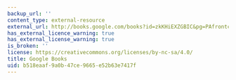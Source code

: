 ```yaml
---
backup_url: ''
content_type: external-resource
external_url: http://books.google.com/books?id=zkKHiEXZGBIC&pg=PAfrontcover
has_external_licence_warning: true
has_external_license_warning: true
is_broken: ''
license: https://creativecommons.org/licenses/by-nc-sa/4.0/
title: Google Books
uid: b518eaaf-9a0b-47ce-9665-e52b63e7417f
---
```

